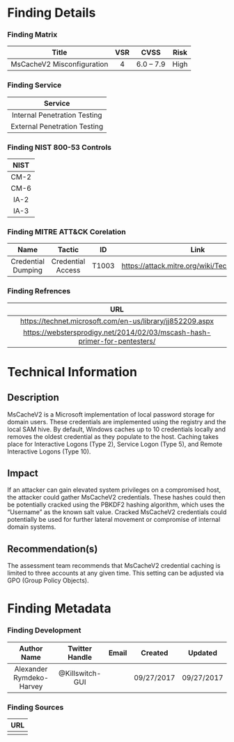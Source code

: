 # Finding Details 

### Finding Matrix
| Title  | VSR  |  CVSS  | Risk |
|:-:|:-:|:-:|:-:|
| MsCacheV2 Misconfiguration  |  4 | 6.0 – 7.9  | High  |

### Finding Service
| Service  |
|:-:|
| Internal Penetration Testing  |
| External Penetration Testing  |

### Finding NIST 800-53 Controls
| NIST  |
|:-:|
| CM-2 |
| CM-6 |
| IA-2 |
| IA-3 |


### Finding MITRE ATT&CK Corelation
| Name | Tactic | ID | Link |
|:-:|:-:|:-:|:-:|
| Credential Dumping | Credential Access | T1003 | https://attack.mitre.org/wiki/Technique/T1003 |

### Finding Refrences
| URL |
|:-:|
|https://technet.microsoft.com/en-us/library/jj852209.aspx |
| https://webstersprodigy.net/2014/02/03/mscash-hash-primer-for-pentesters/ |
 
# Technical Information

## Description 
MsCacheV2 is a Microsoft implementation of local password storage for domain users. These credentials are implemented using the registry and the local SAM hive. By default, Windows caches up to 10 credentials locally and removes the oldest credential as they populate to the host. Caching takes place for Interactive Logons (Type 2), Service Logon (Type 5), and Remote Interactive Logons (Type 10).

## Impact
If an attacker can gain elevated system privileges on a compromised host, the attacker could gather MsCacheV2 credentials. These hashes could then be potentially cracked using the PBKDF2 hashing algorithm, which uses the “Username” as the known salt value. Cracked MsCacheV2 credentials could potentially be used for further lateral movement or compromise of internal domain systems.  

## Recommendation(s)
The assessment team recommends that MsCacheV2 credential caching is limited to three accounts at any given time. This setting can be adjusted via GPO (Group Policy Objects).

# Finding Metadata
### Finding Development
| Author Name | Twitter Handle | Email | Created | Updated |
|:-:|:-:|:-:|:-:|:-:|
| Alexander Rymdeko-Harvey | @Killswitch-GUI |  | 09/27/2017 | 09/27/2017 |

### Finding Sources
| URL | 
|:-:|
|  |
